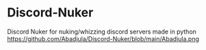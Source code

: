 # Discord-Nuker
Discord Nuker for nuking/whizzing discord servers made in python
https://github.com/Abadjula/Discord-Nuker/blob/main/Abadjula.png
